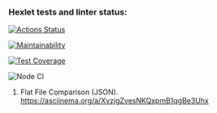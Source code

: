 ### Hexlet tests and linter status:

[![Actions Status](https://github.com/TemaGolovin/frontend-project-46/workflows/hexlet-check/badge.svg)](https://github.com/TemaGolovin/frontend-project-46/actions)

[![Maintainability](https://api.codeclimate.com/v1/badges/3495063199468d7f8813/maintainability)](https://codeclimate.com/github/TemaGolovin/frontend-project-46/maintainability)

[![Test Coverage](https://api.codeclimate.com/v1/badges/3495063199468d7f8813/test_coverage)](https://codeclimate.com/github/TemaGolovin/frontend-project-46/test_coverage)

![Node CI](https://github.com/TemaGolovin/frontend-project-46/actions/workflows/nodejs.yml/badge.svg)

1. Flat File Comparison (JSON).
   https://asciinema.org/a/XvzjgZvesNKQxpmB1qgBe3Uhx
